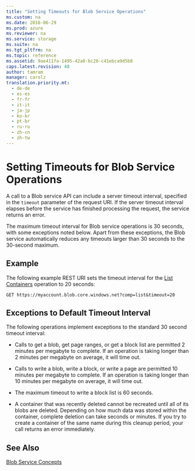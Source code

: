 ```yaml
---
title: "Setting Timeouts for Blob Service Operations"
ms.custom: na
ms.date: 2016-06-29
ms.prod: azure
ms.reviewer: na
ms.service: storage
ms.suite: na
ms.tgt_pltfrm: na
ms.topic: reference
ms.assetid: 9ae411fa-1495-42a0-bc26-c41ebca9d5b8
caps.latest.revision: 48
author: tamram
manager: carolz
translation.priority.mt: 
  - de-de
  - es-es
  - fr-fr
  - it-it
  - ja-jp
  - ko-kr
  - pt-br
  - ru-ru
  - zh-cn
  - zh-tw
---
```

# Setting Timeouts for Blob Service Operations
A call to a Blob service API can include a server timeout interval, specified in the `timeout` parameter of the request URI. If the server timeout interval elapses before the service has finished processing the request, the service returns an error.  
  
 The maximum timeout interval for Blob service operations is 30 seconds, with some exceptions noted below. Apart from these exceptions, the Blob service automatically reduces any timeouts larger than 30 seconds to the 30-second maximum.  
  
## Example  
 The following example REST URI sets the timeout interval for the [List Containers](List-Containers2.md) operation to 20 seconds:  
  
```  
GET https://myaccount.blob.core.windows.net?comp=list&timeout=20  
```  
  
## Exceptions to Default Timeout Interval  
 The following operations implement exceptions to the standard 30 second timeout interval:  
  
-   Calls to get a blob, get page ranges, or get a block list are permitted 2 minutes per megabyte to complete. If an operation is taking longer than 2 minutes per megabyte on average, it will time out.  
  
-   Calls to write a blob, write a block, or write a page are permitted 10 minutes per megabyte to complete. If an operation is taking longer than 10 minutes per megabyte on average, it will time out.  
  
-   The maximum timeout to write a block list is 60 seconds.  
  
-   A container that was recently deleted cannot be recreated until all of its blobs are deleted. Depending on how much data was stored within the container, complete deletion can take seconds or minutes. If you try to create a container of the same name during this cleanup period, your call returns an error immediately.  
  
## See Also  
 [Blob Service Concepts](Blob-Service-Concepts.md)
